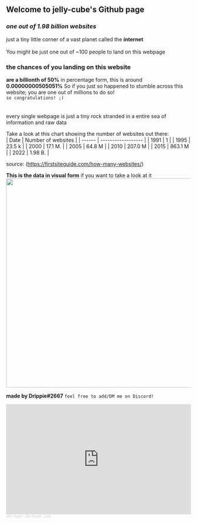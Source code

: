 ## Welcome to jelly-cube's Github page

### _one out of 1.98 billion websites_
just a tiny little corner of a vast planet called the **internet**
<br> </br>
You might be just one out of ~100 people to land on this webpage

### the chances of you landing on this website

**are a billionth of 50%**
in percentage form, this is around **0.00000000505051%**
So if you just so happened to stumble across this website; you are one out of millions to do so!
    <br> `so congratulations! ;)` </br>
<br> </br>
every single webpage is just a tiny rock stranded in a entire sea of information and raw data
<br>

Take a look at this chart showing the number of websites out there:
</br>
| Date   | Number of websites |
| ------ | ------------------ |
| 1991   |           1        |
| 1995   |           23.5 k   |
| 2000   |           17.1 M.  |
| 2005   |           64.8 M   |
| 2010   |           207.0 M  |
| 2015   |           863.1 M  |
| 2022   |           1.98 B.  |

source: (https://firstsiteguide.com/how-many-websites/) 

**This is the data in visual form**
if you want to take a look at it <br />
<image width="512" height="569" src="https://firstsiteguide.com/wp-content/uploads/2021/02/1.98b-number-of-websites-in-world-873x1024.png" />

**made by Drippie#2667** `feel free to add/DM me on Discord!` 


<iframe width="100%" height="300" scrolling="no" frameborder="no" allow="autoplay" src="https://w.soundcloud.com/player/?url=https%3A//api.soundcloud.com/tracks/323648182&color=%23ff5500&auto_play=false&hide_related=false&show_comments=true&show_user=true&show_reposts=false&show_teaser=true&visual=true"></iframe><div style="font-size: 10px; color: #cccccc;line-break: anywhere;word-break: normal;overflow: hidden;white-space: nowrap;text-overflow: ellipsis; font-family: Interstate,Lucida Grande,Lucida Sans Unicode,Lucida Sans,Garuda,Verdana,Tahoma,sans-serif;font-weight: 100;"><a href="https://soundcloud.com/jim-yosef" title="Jim Yosef" target="_blank" style="color: #cccccc; text-decoration: none;">Jim Yosef</a> · <a href="https://soundcloud.com/jim-yosef/jim-yosef-link-1" title="Jim Yosef - Link" target="_blank" style="color: #cccccc; text-decoration: none;">Jim Yosef - Link</a></div>

